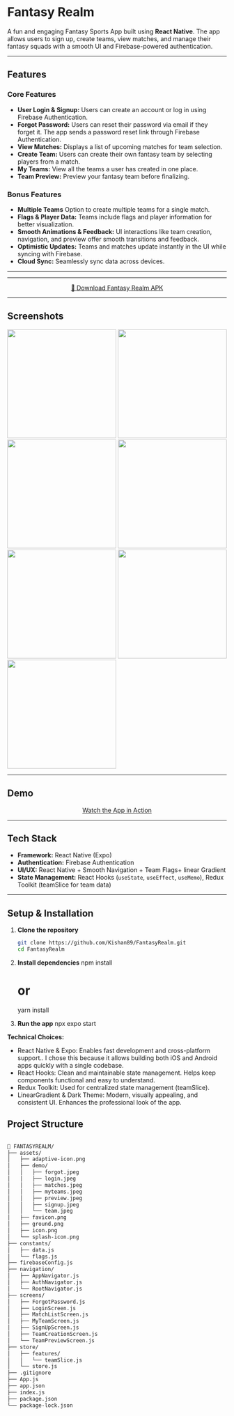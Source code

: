 # Fantasy Realm

A fun and engaging Fantasy Sports App built using **React Native**. The app allows users to sign up, create teams, view matches, and manage their fantasy squads with a smooth UI and Firebase-powered authentication.

---


## Features

### Core Features

- **User Login & Signup:** Users can create an account or log in using Firebase Authentication.  
- **Forgot Password:** Users can reset their password via email if they forget it. The app sends a password reset link through Firebase Authentication.
- **View Matches:** Displays a list of upcoming matches for team selection.
- **Create Team:** Users can create their own fantasy team by selecting players from a match.
- **My Teams:** View all the teams a user has created in one place.
- **Team Preview:** Preview your fantasy team before finalizing.

### Bonus Features

- **Multiple Teams** Option to create multiple teams for a single match.
- **Flags & Player Data:** Teams include flags and player information for better visualization.
- **Smooth Animations & Feedback:** UI interactions like team creation, navigation, and preview offer smooth transitions and feedback.
- **Optimistic Updates:** Teams and matches update instantly in the UI while syncing with Firebase.
- **Cloud Sync:** Seamlessly sync data across devices.

---
---

<p align="center">
  <a href="https://expo.dev/accounts/kishan89/projects/Fantasy_Realm/builds/2ff51383-2c6d-4f83-a912-d0db7ea1b7eb" target="_blank">
    📲 Download Fantasy Realm APK
  </a>
</p>

---

## Screenshots

<img src="assets/demo/signup.jpeg" width="250"/> <img src="assets/demo/login.jpeg" width="250"/> <img src="assets/demo/forgot.jpeg" width="250"/> 
<img src="assets/demo/matches.jpeg" width="250"/> <img src="assets/demo/team.jpeg" width="250"/> <img src="assets/demo/myteams.jpeg" width="250"/>  
<img src="assets/demo/preview.jpeg" width="250"/>  

---

## Demo

<p align="center">
  <a href="https://drive.google.com/file/d/1hX5UG4PYz5itOE2xt4QR3yv5Z_tNZTV9/view?usp=sharing" target="_blank">Watch the App in Action</a>
</p>

---

## Tech Stack

- **Framework:** React Native (Expo)
- **Authentication:** Firebase Authentication
- **UI/UX:** React Native + Smooth Navigation + Team Flags+ linear Gradient
- **State Management:** React Hooks (`useState`, `useEffect`, `useMemo`), Redux Toolkit (teamSlice for team data)

---

## Setup & Installation

1. **Clone the repository**
   ```bash
   git clone https://github.com/Kishan89/FantasyRealm.git
   cd FantasyRealm

2. **Install dependencies**
   npm install
   # or
   yarn install

3. **Run the app**
   npx expo start

**Technical Choices:**
- React Native & Expo: Enables fast development and cross-platform support..
  I chose this because it allows building both iOS and Android apps quickly with a single codebase.
- React Hooks: Clean and maintainable state management.
  Helps keep components functional and easy to understand.
- Redux Toolkit: Used for centralized state management (teamSlice).
- LinearGradient & Dark Theme: Modern, visually appealing, and consistent UI.
  Enhances the professional look of the app.

## Project Structure

```markdown

📁 FANTASYREALM/
├── assets/
│   ├── adaptive-icon.png
│   ├── demo/
│   │   ├── forgot.jpeg
│   │   ├── login.jpeg
│   │   ├── matches.jpeg
│   │   ├── myteams.jpeg
│   │   ├── preview.jpeg
│   │   ├── signup.jpeg
│   │   └── team.jpeg
│   ├── favicon.png
│   ├── ground.png
│   ├── icon.png
│   └── splash-icon.png
├── constants/
│   ├── data.js
│   └── flags.js
├── firebaseConfig.js
├── navigation/
│   ├── AppNavigator.js
│   ├── AuthNavigator.js
│   └── RootNavigator.js
├── screens/
│   ├── ForgotPassword.js
│   ├── LoginScreen.js
│   ├── MatchListScreen.js
│   ├── MyTeamScreen.js
│   ├── SignUpScreen.js
│   ├── TeamCreationScreen.js
│   └── TeamPreviewScreen.js
├── store/
│   ├── features/
│   │   └── teamSlice.js
│   └── store.js
├── .gitignore
├── App.js
├── app.json
├── index.js
├── package.json
└── package-lock.json

```